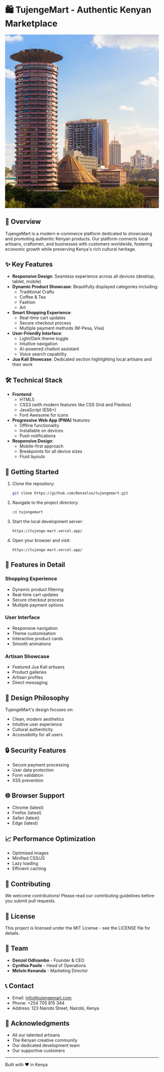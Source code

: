# 🛍️ TujengeMart - Authentic Kenyan Marketplace

![TujengeMart Banner](landscape2.jpg)

## 🌟 Overview

TujengeMart is a modern e-commerce platform dedicated to showcasing and promoting authentic Kenyan products. Our platform connects local artisans, craftsmen, and businesses with customers worldwide, fostering economic growth while preserving Kenya's rich cultural heritage.

## ✨ Key Features

- **Responsive Design**: Seamless experience across all devices (desktop, tablet, mobile)
- **Dynamic Product Showcase**: Beautifully displayed categories including:
  - Traditional Crafts
  - Coffee & Tea
  - Fashion
  - Art
- **Smart Shopping Experience**:
  - Real-time cart updates
  - Secure checkout process
  - Multiple payment methods (M-Pesa, Visa)
- **User-Friendly Interface**:
  - Light/Dark theme toggle
  - Intuitive navigation
  - AI-powered chatbot assistant
  - Voice search capability
- **Jua Kali Showcase**: Dedicated section highlighting local artisans and their work

## 🛠️ Technical Stack

- **Frontend**:
  - HTML5
  - CSS3 (with modern features like CSS Grid and Flexbox)
  - JavaScript (ES6+)
  - Font Awesome for icons
- **Progressive Web App (PWA)** features:
  - Offline functionality
  - Installable on devices
  - Push notifications
- **Responsive Design**:
  - Mobile-first approach
  - Breakpoints for all device sizes
  - Fluid layouts

## 🚀 Getting Started

1. Clone the repository:
   ```bash
   git clone https://github.com/Denzelxo/tujengemart.git
   ```

2. Navigate to the project directory:
   ```bash
   cd tujengemart
   ```

3. Start the local development server:
   ```bash
   https://tujenge-mart.vercel.app/
   ```

4. Open your browser and visit:
   ```
   https://tujenge-mart.vercel.app/

   ```

## 📱 Features in Detail

### Shopping Experience
- Dynamic product filtering
- Real-time cart updates
- Secure checkout process
- Multiple payment options

### User Interface
- Responsive navigation
- Theme customisation
- Interactive product cards
- Smooth animations

### Artisan Showcase
- Featured Jua Kali artisans
- Product galleries
- Artisan profiles
- Direct messaging

## 🎨 Design Philosophy

TujengeMart's design focuses on:
- Clean, modern aesthetics
- Intuitive user experience
- Cultural authenticity
- Accessibility for all users

## 🔒 Security Features

- Secure payment processing
- User data protection
- Form validation
- XSS prevention

## 🌐 Browser Support

- Chrome (latest)
- Firefox (latest)
- Safari (latest)
- Edge (latest)

## 📈 Performance Optimization

- Optimised images
- Minified CSS/JS
- Lazy loading
- Efficient caching

## 🤝 Contributing

We welcome contributions! Please read our contributing guidelines before you submit pull requests.

## 📄 License

This project is licensed under the MIT License - see the LICENSE file for details.

## 👥 Team

- **Denzel Odhiambo** - Founder & CEO
- **Cynthia Pasile** - Head of Operations
- **Melvin Kenanda** - Marketing Director

## 📞 Contact

- Email: info@tujengemart.com
- Phone: +254 705 815 344
- Address: 123 Nairobi Street, Nairobi, Kenya

## 🙏 Acknowledgments

- All our talented artisans
- The Kenyan creative community
- Our dedicated development team
- Our supportive customers

---

Built with ❤️ in Kenya 
